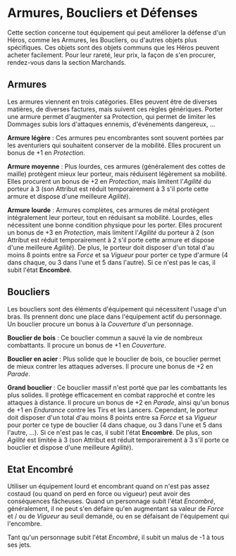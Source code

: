 # Armures, Boucliers et Défenses

Cette section concerne tout équipement qui peut améliorer la défense d'un Héros, comme les Armures, les Boucliers, ou d'autres objets plus spécifiques. Ces objets sont des objets communs que les Héros peuvent acheter facilement. Pour leur rareté, leur prix, la façon de s'en procurer, rendez-vous dans la section Marchands.

## Armures

Les armures viennent en trois catégories. Elles peuvent être de diverses matières, de diverses factures, mais suivent ces règles génériques. Porter une armure permet d'augmenter sa Protection, qui permet de limiter les Dommages subis lors d'attaques ennemis, d'événements dangereux, ...

**Armure légère** : Ces armures peu encombrantes sont souvent portées par les aventuriers qui souhaitent conserver de la mobilité. Elles procurent un bonus de +1 en _Protection_.

**Armure moyenne** : Plus lourdes, ces armures (généralement des cottes de maille) protègent mieux leur porteur, mais réduisent légèrement sa mobilité. Elles procurent un bonus de +2 en _Protection_, mais limitent l'_Agilité_ du porteur à 3 (son Attribut est réduit temporairement à 3 s'il porte cette armure et dispose d'une meilleure _Agilité_).

**Armure lourde** : Armures complètes, ces armures de métal protègent intégralement leur porteur, tout en réduisant sa mobilité. Lourdes, elles nécessitent une bonne condition physique pour les porter. Elles procurent un bonus de +3 en _Protection_, mais limitent l'_Agilité_ du porteur à 2 (son Attribut est réduit temporairement à 2 s'il porte cette armure et dispose d'une meilleure _Agilité_). De plus, le porteur doit disposer d'un total d'au moins 8 points entre sa _Force_ et sa _Vigueur_ pour porter ce type d'armure (4 dans chaque, ou 3 dans l'une et 5 dans l'autre). Si ce n'est pas le cas, il subit l'état **Encombré**.

## Boucliers

Les boucliers sont des éléments d'équipement qui nécessitent l'usage d'un bras. Ils prennent donc une place dans l'équipement actif du personnage. Un bouclier procure un bonus à la _Couverture_ d'un personnage.

**Bouclier de bois** : Ce bouclier commun a sauvé la vie de nombreux combattants. Il procure un bonus de +1 en _Couverture_.

**Bouclier en acier** : Plus solide que le bouclier de bois, ce bouclier permet de mieux contrer les attaques adverses. Il procure une bonus de +2 en _Parade_.

**Grand bouclier** : Ce bouclier massif n'est porté que par les combattants les plus solides. Il protège efficacement en combat rapproché et contre les attaques à distance. Il procure un bonus de +2 en _Parade_, ainsi qu'un bonus de +1 en _Endurance_ contre les Tirs et les Lancers. Cependant, le porteur doit disposer d'un total d'au moins 8 points entre sa _Force_ et sa _Vigueur_ pour porter ce type de bouclier (4 dans chaque, ou 3 dans l'une et 5 dans l'autre, ...). Si ce n'est pas le cas, il subit l'état **Encombré**. De plus, son _Agilité_ est limitée à 3 (son Attribut est réduit temporairement à 3 s'il porte ce bouclier et dispose d'une meilleure _Agilité_).

## Etat Encombré

Utiliser un équipement lourd et encombrant quand on n'est pas assez costaud (ou quand on perd en force ou vigueur) peut avoir des conséquences fâcheuses. Quand un personnage subit l'état _Encombré_, généralement, il ne peut s'en défaire qu'en augmentant sa valeur de _Force_ et / ou de _Vigueur_ au seuil demandé, ou en se défaisant de l'équipement qui l'encombre.

Tant qu'un personnage subit l'état _Encombré_, il subit un malus de -1 à tous ses jets.

